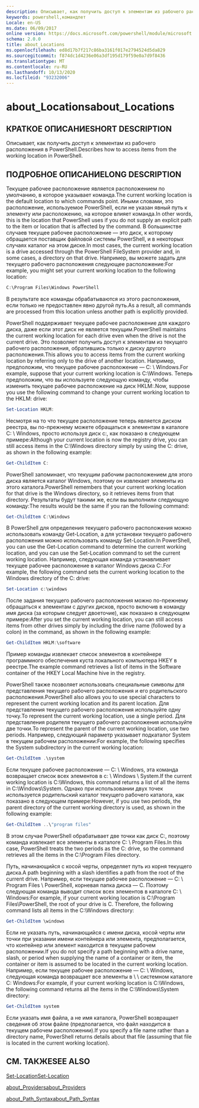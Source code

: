 ```yaml
---
description: Описывает, как получить доступ к элементам из рабочего расположения в PowerShell.
keywords: powershell,командлет
Locale: en-US
ms.date: 06/09/2017
online version: https://docs.microsoft.com/powershell/module/microsoft.powershell.core/about/about_locations?view=powershell-5.1&WT.mc_id=ps-gethelp
schema: 2.0.0
title: about_Locations
ms.openlocfilehash: ed8d17b7f217c86ba3161f017e2794524d5da829
ms.sourcegitcommit: f874dc1d4236e06a3df195d179f59e0a7d9f8436
ms.translationtype: MT
ms.contentlocale: ru-RU
ms.lasthandoff: 10/13/2020
ms.locfileid: "93232006"
---
```

# <a name="about_locations"></a><span data-ttu-id="cbdf3-104">about_Locations</span><span class="sxs-lookup"><span data-stu-id="cbdf3-104">about_Locations</span></span>

## <a name="short-description"></a><span data-ttu-id="cbdf3-105">КРАТКОЕ ОПИСАНИЕ</span><span class="sxs-lookup"><span data-stu-id="cbdf3-105">SHORT DESCRIPTION</span></span>

<span data-ttu-id="cbdf3-106">Описывает, как получить доступ к элементам из рабочего расположения в PowerShell.</span><span class="sxs-lookup"><span data-stu-id="cbdf3-106">Describes how to access items from the working location in PowerShell.</span></span>

## <a name="long-description"></a><span data-ttu-id="cbdf3-107">ПОДРОБНОЕ ОПИСАНИЕ</span><span class="sxs-lookup"><span data-stu-id="cbdf3-107">LONG DESCRIPTION</span></span>

<span data-ttu-id="cbdf3-108">Текущее рабочее расположение является расположением по умолчанию, в которое указывает команда.</span><span class="sxs-lookup"><span data-stu-id="cbdf3-108">The current working location is the default location to which commands point.</span></span>
<span data-ttu-id="cbdf3-109">Иными словами, это расположение, используемое PowerShell, если не указан явный путь к элементу или расположению, на которое влияет команда.</span><span class="sxs-lookup"><span data-stu-id="cbdf3-109">In other words, this is the location that PowerShell uses if you do not supply an explicit path to the item or location that is affected by the command.</span></span> <span data-ttu-id="cbdf3-110">В большинстве случаев текущее рабочее расположение — это диск, к которому обращается поставщик файловой системы PowerShell, и в некоторых случаях каталог на этом диске.</span><span class="sxs-lookup"><span data-stu-id="cbdf3-110">In most cases, the current working location is a drive accessed through the PowerShell FileSystem provider and, in some cases, a directory on that drive.</span></span>
<span data-ttu-id="cbdf3-111">Например, вы можете задать для текущего рабочего расположения следующее расположение:</span><span class="sxs-lookup"><span data-stu-id="cbdf3-111">For example, you might set your current working location to the following location:</span></span>

```powershell
C:\Program Files\Windows PowerShell
```

<span data-ttu-id="cbdf3-112">В результате все команды обрабатываются из этого расположения, если только не предоставлен явно другой путь.</span><span class="sxs-lookup"><span data-stu-id="cbdf3-112">As a result, all commands are processed from this location unless another path is explicitly provided.</span></span>

<span data-ttu-id="cbdf3-113">PowerShell поддерживает текущее рабочее расположение для каждого диска, даже если этот диск не является текущим.</span><span class="sxs-lookup"><span data-stu-id="cbdf3-113">PowerShell maintains the current working location for each drive even when the drive is not the current drive.</span></span> <span data-ttu-id="cbdf3-114">Это позволяет получить доступ к элементам из текущего рабочего расположения, обратившись только к диску другого расположения.</span><span class="sxs-lookup"><span data-stu-id="cbdf3-114">This allows you to access items from the current working location by referring only to the drive of another location.</span></span>
<span data-ttu-id="cbdf3-115">Например, предположим, что текущее рабочее расположение — C: \\ Windows.</span><span class="sxs-lookup"><span data-stu-id="cbdf3-115">For example, suppose that your current working location is C:\\Windows.</span></span> <span data-ttu-id="cbdf3-116">Теперь предположим, что вы используете следующую команду, чтобы изменить текущее рабочее расположение на диск HKLM:.</span><span class="sxs-lookup"><span data-stu-id="cbdf3-116">Now, suppose you use the following command to change your current working location to the HKLM: drive:</span></span>

```powershell
Set-Location HKLM:
```

<span data-ttu-id="cbdf3-117">Несмотря на то что текущее расположение теперь является диском реестра, вы по-прежнему можете обращаться к элементам в каталоге C: \\ Windows, просто используя диск c:, как показано в следующем примере:</span><span class="sxs-lookup"><span data-stu-id="cbdf3-117">Although your current location is now the registry drive, you can still access items in the C:\\Windows directory simply by using the C: drive, as shown in the following example:</span></span>

```powershell
Get-ChildItem C:
```

<span data-ttu-id="cbdf3-118">PowerShell запоминает, что текущим рабочим расположением для этого диска является каталог Windows, поэтому он извлекает элементы из этого каталога.</span><span class="sxs-lookup"><span data-stu-id="cbdf3-118">PowerShell remembers that your current working location for that drive is the Windows directory, so it retrieves items from that directory.</span></span> <span data-ttu-id="cbdf3-119">Результаты будут такими же, если вы выполнили следующую команду:</span><span class="sxs-lookup"><span data-stu-id="cbdf3-119">The results would be the same if you ran the following command:</span></span>

```powershell
Get-ChildItem C:\Windows
```

<span data-ttu-id="cbdf3-120">В PowerShell для определения текущего рабочего расположения можно использовать команду Get-Location, а для установки текущего рабочего расположения можно использовать команду Set-Location.</span><span class="sxs-lookup"><span data-stu-id="cbdf3-120">In PowerShell, you can use the Get-Location command to determine the current working location, and you can use the Set-Location command to set the current working location.</span></span> <span data-ttu-id="cbdf3-121">Например, следующая команда устанавливает текущее рабочее расположение в каталог Windows диска C:.</span><span class="sxs-lookup"><span data-stu-id="cbdf3-121">For example, the following command sets the current working location to the Windows directory of the C: drive:</span></span>

```powershell
Set-Location c:\windows
```

<span data-ttu-id="cbdf3-122">После задания текущего рабочего расположения можно по-прежнему обращаться к элементам с других дисков, просто включив в команду имя диска (за которым следует двоеточие), как показано в следующем примере:</span><span class="sxs-lookup"><span data-stu-id="cbdf3-122">After you set the current working location, you can still access items from other drives simply by including the drive name (followed by a colon) in the command, as shown in the following example:</span></span>

```powershell
Get-ChildItem HKLM:\software
```

<span data-ttu-id="cbdf3-123">Пример команды извлекает список элементов в контейнере программного обеспечения куста локального компьютера HKEY в реестре.</span><span class="sxs-lookup"><span data-stu-id="cbdf3-123">The example command retrieves a list of items in the Software container of the HKEY Local Machine hive in the registry.</span></span>

<span data-ttu-id="cbdf3-124">PowerShell также позволяет использовать специальные символы для представления текущего рабочего расположения и его родительского расположения.</span><span class="sxs-lookup"><span data-stu-id="cbdf3-124">PowerShell also allows you to use special characters to represent the current working location and its parent location.</span></span> <span data-ttu-id="cbdf3-125">Для представления текущего рабочего расположения используйте одну точку.</span><span class="sxs-lookup"><span data-stu-id="cbdf3-125">To represent the current working location, use a single period.</span></span> <span data-ttu-id="cbdf3-126">Для представления родителя текущего рабочего расположения используйте две точки.</span><span class="sxs-lookup"><span data-stu-id="cbdf3-126">To represent the parent of the current working location, use two periods.</span></span> <span data-ttu-id="cbdf3-127">Например, следующий параметр указывает подкаталог System в текущем рабочем расположении:</span><span class="sxs-lookup"><span data-stu-id="cbdf3-127">For example, the following specifies the System subdirectory in the current working location:</span></span>

```powershell
Get-ChildItem .\system
```

<span data-ttu-id="cbdf3-128">Если текущее рабочее расположение — C: \\ Windows, эта команда возвращает список всех элементов в c: \\ Windows \\ System.</span><span class="sxs-lookup"><span data-stu-id="cbdf3-128">If the current working location is C:\\Windows, this command returns a list of all the items in C:\\Windows\\System.</span></span> <span data-ttu-id="cbdf3-129">Однако при использовании двух точек используется родительский каталог текущего рабочего каталога, как показано в следующем примере:</span><span class="sxs-lookup"><span data-stu-id="cbdf3-129">However, if you use two periods, the parent directory of the current working directory is used, as shown in the following example:</span></span>

```powershell
Get-ChildItem ..\"program files"
```

<span data-ttu-id="cbdf3-130">В этом случае PowerShell обрабатывает две точки как диск C:, поэтому команда извлекает все элементы в каталоге C: \\ Program Files.</span><span class="sxs-lookup"><span data-stu-id="cbdf3-130">In this case, PowerShell treats the two periods as the C: drive, so the command retrieves all the items in the C:\\Program Files directory.</span></span>

<span data-ttu-id="cbdf3-131">Путь, начинающийся с косой черты, определяет путь из корня текущего диска.</span><span class="sxs-lookup"><span data-stu-id="cbdf3-131">A path beginning with a slash identifies a path from the root of the current drive.</span></span> <span data-ttu-id="cbdf3-132">Например, если текущее рабочее расположение — C: \\ Program Files \\ PowerShell, корневая папка диска — C. Поэтому следующая команда выводит список всех элементов в каталоге C: \\ Windows:</span><span class="sxs-lookup"><span data-stu-id="cbdf3-132">For example, if your current working location is C:\\Program Files\\PowerShell, the root of your drive is C. Therefore, the following command lists all items in the C:\\Windows directory:</span></span>

```powershell
Get-ChildItem \windows
```

<span data-ttu-id="cbdf3-133">Если не указать путь, начинающийся с имени диска, косой черты или точки при указании имени контейнера или элемента, предполагается, что контейнер или элемент находится в текущем рабочем расположении.</span><span class="sxs-lookup"><span data-stu-id="cbdf3-133">If you do not specify a path beginning with a drive name, slash, or period when supplying the name of a container or item, the container or item is assumed to be located in the current working location.</span></span> <span data-ttu-id="cbdf3-134">Например, если текущее рабочее расположение — C: \\ Windows, следующая команда возвращает все элементы в \\ \\ системном каталоге C: Windows:</span><span class="sxs-lookup"><span data-stu-id="cbdf3-134">For example, if your current working location is C:\\Windows, the following command returns all the items in the C:\\Windows\\System directory:</span></span>

```powershell
Get-ChildItem system
```

<span data-ttu-id="cbdf3-135">Если указать имя файла, а не имя каталога, PowerShell возвращает сведения об этом файле (предполагается, что файл находится в текущем рабочем расположении).</span><span class="sxs-lookup"><span data-stu-id="cbdf3-135">If you specify a file name rather than a directory name, PowerShell returns details about that file (assuming that file is located in the current working location).</span></span>

## <a name="see-also"></a><span data-ttu-id="cbdf3-136">СМ. ТАКЖЕ</span><span class="sxs-lookup"><span data-stu-id="cbdf3-136">SEE ALSO</span></span>

[<span data-ttu-id="cbdf3-137">Set-Location</span><span class="sxs-lookup"><span data-stu-id="cbdf3-137">Set-Location</span></span>](xref:Microsoft.PowerShell.Management.Set-Location)

[<span data-ttu-id="cbdf3-138">about_Providers</span><span class="sxs-lookup"><span data-stu-id="cbdf3-138">about_Providers</span></span>](about_Providers.md)

[<span data-ttu-id="cbdf3-139">about_Path_Syntax</span><span class="sxs-lookup"><span data-stu-id="cbdf3-139">about_Path_Syntax</span></span>](about_Path_Syntax.md)
